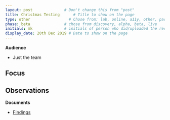```yaml
---
layout: post              # Don't change this from "post"
title: Christmas Testing      # Title to show on the page
type: other                 # Chose from: lab, online, a11y, other, partner
phase: beta               # chose from discovery, alpha, beta, live
initials: mk              # initials of person who did/uploaded the research
display_date: 20th Dec 2019 # Date to show on the page
---
```


**Audience**
- Just the team

**Focus**
-




**Observations**
-

**Documents**
- [ Findings ](../files/)
